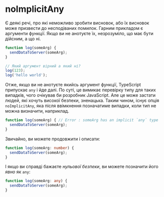 # noImplicitAny

Є деякі речі, про які неможливо зробити висновок, або їх висновок може призвести до несподіваних помилок. Гарним прикладом є аргументи функції. Якщо ви не анотуєте їх, незрозуміло, що має бути дійсним, а що ні.

```ts
function log(someArg) {
  sendDataToServer(someArg);
}

// Який аргумент вірний а який ні?
log(123);
log('hello world');
```

Отже, якщо ви не анотуєте якийсь аргумент функції, TypeScript припускає `any` і йде далі. По суті, це вимикає перевірку типу для таких випадків, чого очікував би розробник JavaScript. Але це може застати людей, які хочуть високої безпеки, зненацька. Таким чином, існує опція `noImplicitAny`, яка після ввімкнення позначатиме випадки, коли тип не можна визначити, наприклад.

```ts
function log(someArg) { // Error : someArg has an implicit `any` type
  sendDataToServer(someArg);
}
```

Звичайно, ви можете продовжити і описати:

```ts
function log(someArg: number) {
  sendDataToServer(someArg);
}
```

І якщо ви справді бажаєте *нульової безпеки*, ви можете позначити його *явно* як `any`:

```ts
function log(someArg: any) {
  sendDataToServer(someArg);
}
```
